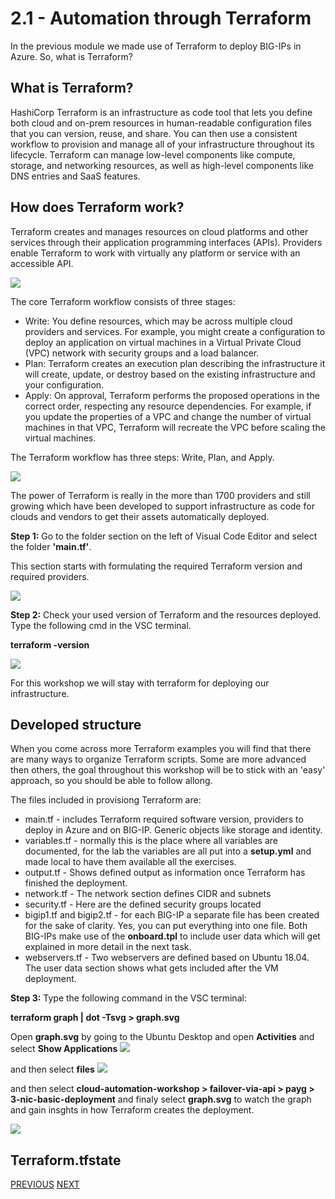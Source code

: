 # 2.1 - Automation through Terraform

In the previous module we made use of Terraform to deploy BIG-IPs in Azure. So, what is Terraform?

## What is Terraform?
HashiCorp Terraform is an infrastructure as code tool that lets you define both cloud and on-prem resources in human-readable configuration files that you can version, reuse, and share. You can then use a consistent workflow to provision and manage all of your infrastructure throughout its lifecycle. Terraform can manage low-level components like compute, storage, and networking resources, as well as high-level components like DNS entries and SaaS features.

## How does Terraform work?

Terraform creates and manages resources on cloud platforms and other services through their application programming interfaces (APIs). Providers enable Terraform to work with virtually any platform or service with an accessible API.

![](../png/module2/task2_1_p1.png)

The core Terraform workflow consists of three stages:

* Write: You define resources, which may be across multiple cloud providers and services. For example, you might create a configuration to deploy an application on virtual machines in a Virtual Private Cloud (VPC) network with security groups and a load balancer.
* Plan: Terraform creates an execution plan describing the infrastructure it will create, update, or destroy based on the existing infrastructure and your configuration.
* Apply: On approval, Terraform performs the proposed operations in the correct order, respecting any resource dependencies. For example, if you update the properties of a VPC and change the number of virtual machines in that VPC, Terraform will recreate the VPC before scaling the virtual machines.

The Terraform workflow has three steps: Write, Plan, and Apply.

![](../png/module2/task2_1_p2.png)

The power of Terraform is really in the more than 1700 providers and still growing which have been developed to support infrastructure as code for clouds and vendors to get their assets automatically deployed.

**Step 1:** Go to the folder section on the left of Visual Code Editor and select the folder **'main.tf'**.

This section starts with formulating the required Terraform version and required providers.

![](../png/module2/task2_1_p3.png)

**Step 2:** Check your used version of Terraform and the resources deployed. Type the following cmd in the VSC terminal.

**terraform -version**

![](../png/module2/task2_1_p4.png)

For this workshop we will stay with terraform for deploying our infrastructure.

## Developed structure
When you come across more Terraform examples you will find that there are many ways to organize Terraform scripts. Some are more advanced then others, the goal throughout this workshop will be to stick with an 'easy' approach, so you should be able to follow allong. 

The files included in provisiong Terraform are:
* main.tf - includes Terraform required software version, providers to deploy in Azure and on BIG-IP. Generic objects like storage and identity.
* variables.tf - normally this is the place where all variables are documented, for the lab the variables are all put into a **setup.yml** and made local to have them available all the exercises.
* output.tf - Shows defined output as information once Terraform has finished the deployment.
* network.tf - The network section defines CIDR and subnets
* security.tf - Here are the defined security groups located
* bigip1.tf and bigip2.tf - for each BIG-IP a separate file has been created for the sake of clarity. Yes, you can put everything into one file. Both BIG-IPs make use of the **onboard.tpl** to include user data which will get explained in more detail in the next task.
* webservers.tf - Two webservers are defined based on Ubuntu 18.04. The user data section shows what gets included after the VM deployment.

**Step 3:** Type the following command in the VSC terminal:

**terraform graph | dot -Tsvg > graph.svg**

Open **graph.svg** by going to the Ubuntu Desktop and open **Activities**  and select **Show Applications** ![](../png/module2/task2_1_p5.png) 

and then select  **files** ![](../png/module2/task2_1_p6.png)

and then select **cloud-automation-workshop > failover-via-api > payg > 3-nic-basic-deployment** and finaly select **graph.svg** to watch the graph and gain insghts in how Terraform creates the deployment.

![](../png/module2/task2_1_p7.png)

## Terraform.tfstate

[PREVIOUS](module_2/module2.md)      [NEXT](module_2/task2_2.md)
